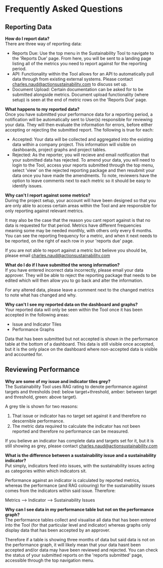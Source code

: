 #  Frequently Asked Questions

##  Reporting Data

**How do I report data?**  
There are three way of reporting data:
- Reports Due: Use the top menu in the Sustainability Tool to navigate to the 'Reports Due' page. From here, you will be sent to a landing page listing all of the metrics you need to report against for the reporting period.
- API: Functionality within the Tool allows for an API to automatically pull data through from existing external systems. Please contact charles.naud@actionsustainability.com to discuss set up.
- Document Upload: Certain documentation can be asked for to be submitted alongside metrics. Document upload functionality (where setup) is seen at the end of metric rows on the 'Reports Due' page.

**What happens to my reported data?**  
Once you have submitted your performance data for a reporting period, a notification will be automatically sent to User(s) responsible for reviewing your data. They will then evaluate the information for errors, before either accepting or rejecting the submitted report. The following is true for each:
- Accepted: Your data will be collected and aggregated into the existing data within a company project. This information will visible on dashboards, project graphs and project tables.
- Rejected: As the reporter, you will recieve and email notification that your submitted data has rejected. To amend your data, you will need to login to the Tool, access your reports submitted through the top menu, select 'view' on the rejected reporting package and then resubmit your data once you have made the amendments. To note, reviewers have the option to leave comments next to each metric so it should be easy to identify issues.

**Why can't I report against some metrics?**  
During the project setup, your account will have been designed so that you are only able to access certain areas within the Tool and are responsible for only reporting against relevant metrics.

It may also be the case that the reason you cant report against is that no data is requested for that period. Metrics have different frequencies meaning some may be needed monthly, with others only every 6 months. You can see the reporting frequency for a metric, and when it next needs to be reported, on the right of each row in your 'reports due' page.

If you are not able to report against a metric but believe you should be, please email charles.naud@actionsustainability.com

**What do I do if I have submitted the wrong information?**  
If you have entered incorrect data incorrectly, please email your data approver. They will be able to reject the reporting package that needs to be edited which will then allow you to go back and alter the information.

For any altered data, please leave a comment next to the changed metrics to note what has changed and why.

**Why can't I see my reported data on the dashboard and graphs?**  
Your reported data will only be seen within the Tool once it has been accepted in the following areas:
- Issue and Indicator Tiles
- Performance Graphs

Data that has been submitted but not accepted is shown in the performance table at the bottom of a dashboard. This data is still visible once accepted, but it is the only place on the dashboard where non-accepted data is visible and accounted for.

##  Reviewing Performance

**Why are some of my issue and indicator tiles grey?**  
The Sustainability Tool uses RAG rating to denote performance against targets and thresholds (red: below target+threshold, amber: between target and threshold, green: above target).

A grey tile is shown for two reasons:
1. That issue or indicator has no target set against it and therefore no descernible performance.
2. The metric data required to calculate the indicator has not been reported and therefore no performance can be measured.

If you believe an indicator has complete data and targets set for it, but it is still showing as grey, please contact charles.naud@actionsustainability.com

**What is the difference between a sustainability issue and a sustainability indicator?**  
Put simply, indicators feed into issues, with the sustainability issues acting as categories within which indicators sit.

Performance against an indicator is calculated by reported metrics, whereas the performance (and RAG colouring) for the sustainability issues comes from the indicators within said issue. Therefore:

Metrics --> Indicator --> Sustainability Issues

**Why can I see data in my performance table but not on the performance graph?**  
The performance tables collect and visualise all data that has been entered into the Tool (for that particular level and indicator) whereas graphs only display data that has been accepted by an approver.

Therefore if a table is showing three months of data but said data is not on the performance graph, it will likely mean that your data hasnt been accepted and/or data may have been reviewed and rejected. You can check the status of your submitted reports on the 'reports submitted' page, accessible through the top navigation menu.
